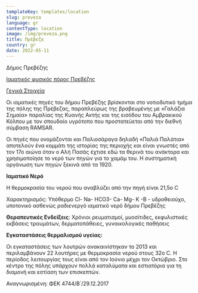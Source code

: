 ```yaml
---
templateKey: templates/location
slug: preveza
language: gr
contentType: location
image: /img/preveza.png
title: Πρέβεζα
country: gr
date: 2022-05-11
---
```

Δήμος Πρεβέζης

<ins>Ιαματικός φυσικός πόρος Πρεβέζης</ins>

<ins>Γενικά Στοιχεία</ins>

Οι ιαματικές πηγές του δήμου Πρεβέζης βρίσκονται στο νοτιοδυτικό τμήμα της πόλης της Πρέβεζας, παραπλεύρως της βραβευμένης με «Γαλάζια Σημαία» παραλίας της Κυανής Ακτής και της εισόδου του   Αμβρακικού Κόλπου με τον σπουδαίο υγρότοπο που προστατεύεται από την διεθνή σύμβαση RAMSAR.

Οι πηγές που ονομάζονται και Παλιοσάραγα δηλαδή «Παλιά Παλάτια» αποτελούν ένα κομμάτι της ιστορίας της περιοχής και είναι γνωστές από τον 17ο αιώνα όταν ο Αλή Πασάς έχτισε εδώ τα θερινά του ανάκτορα και χρησιμοποίησε το νερό των πηγών για το χαμάμ του. Η συστηματική οργάνωση των πηγών ξεκινά από τα 1920.


**Ιαματικό Νερό**

Η θερμοκρασία του νερού που αναβλύζει από την πηγή είναι 21,5ο C

Χαρακτηρισμός: Υπόθερμο Cl- Na- HCO3- Ca- Mg- K -B - υδροθειούχο, υποτονικό ασθενώς ραδιενεργό ιαματικό νερό δήμου Πρεβέζης


**Θεραπευτικές Ενδείξεις**: Χρόνιοι ρευματισμοί, μυοσίτιδες, εκφυλιστικές εκβάσεις τραυμάτων, δερματοπάθειες, γυναικολογικές παθήσεις

**Εγκαταστάσεις θερμαλισμού υγείας:**

Οι εγκαταστάσεις των λουτρών ανακαινίστηκαν το 2013 και περιλαμβάνουν 22 λουτήρες με θερμοκρασία νερού στους 32ο C. Η περίοδος λειτουργίας τους είναι από τον Ιούνιο μέχρι τον Οκτώβριο. Στο κέντρο της πόλης υπάρχουν πολλά καταλύματα και εστιατόρια για τη διαμονή και εστίαση των επισκεπτών.

Αναγνωρισμένη: ΦΕΚ 4744/Β΄/29.12.2017
